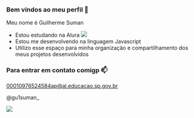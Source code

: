 ### Bem vindos ao meu perfil 🖤

Meu nome é Guilherme Suman

- Estou estudando na Alura ![](https://cursos.alura.com.br/dashboard)
- Estou me desenvolvendo na linguagem Javascript
- Utilizo esse espaço para minha organização e compartilhamento dos meus projetos desenvolvidos

### Para entrar em contato comigp 📫

00010976524584ap@al.educacao.sp.gov.br

@gu1suman_

![](https://media1.tenor.com/m/L1SOy0Q8O7gAAAAC/eyebrow-raise-shrek.gif)
